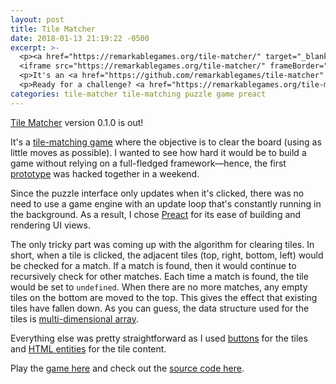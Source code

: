 ```yaml
---
layout: post
title: Tile Matcher
date: 2018-01-13 21:19:22 -0500
excerpt: >-
  <p><a href="https://remarkablegames.org/tile-matcher/" target="_blank">Tile Matcher</a> v0.1.0 has been released!</p>
  <iframe src="https://remarkablegames.org/tile-matcher/" frameBorder="0" width="100%" height="300px"></iframe>
  <p>It's an <a href="https://github.com/remarkablegames/tile-matcher" target="_blank">open-source puzzle game</a> written in Preact. The goal is to clear all the tiles using as little moves as possible.</p>
  <p>Ready for a challenge? <a href="https://remarkablegames.org/tile-matcher/" target="_blank">Play the game here.</a></p>
categories: tile-matcher tile-matching puzzle game preact
---
```


[Tile Matcher](https://remarkablegames.org/tile-matcher/) version 0.1.0 is out!

It's a [tile-matching game](https://en.wikipedia.org/wiki/Tile-matching_video_game) where the objective is to clear the board (using as little moves as possible). I wanted to see how hard it would be to build a game without relying on a full-fledged framework&mdash;hence, the first [prototype](https://jsfiddle.net/remarkablemark/nxgqv5u3/) was hacked together in a weekend.

<script async src="//jsfiddle.net/remarkablemark/nxgqv5u3/embed/result,js,css,html/"></script>

Since the puzzle interface only updates when it's clicked, there was no need to use a game engine with an update loop that's constantly running in the background. As a result, I chose [Preact](https://github.com/developit/preact) for its ease of building and rendering UI views.

The only tricky part was coming up with the algorithm for clearing tiles. In short, when a tile is clicked, the adjacent tiles (top, right, bottom, left) would be checked for a match. If a match is found, then it would continue to recursively check for other matches. Each time a match is found, the tile would be set to `undefined`. When there are no more matches, any empty tiles on the bottom are moved to the top. This gives the effect that existing tiles have fallen down. As you can guess, the data structure used for the tiles is [multi-dimensional array](https://en.wikipedia.org/wiki/Array_data_type#Multi-dimensional_arrays).

Everything else was pretty straightforward as I used [buttons](https://developer.mozilla.org/en-US/docs/Web/HTML/Element/button) for the tiles and [HTML entities](https://dev.w3.org/html5/html-author/charref) for the tile content.

Play the [game here](https://remarkablegames.org/tile-matcher/) and check out the [source code here](https://github.com/remarkablegames/tile-matcher).

